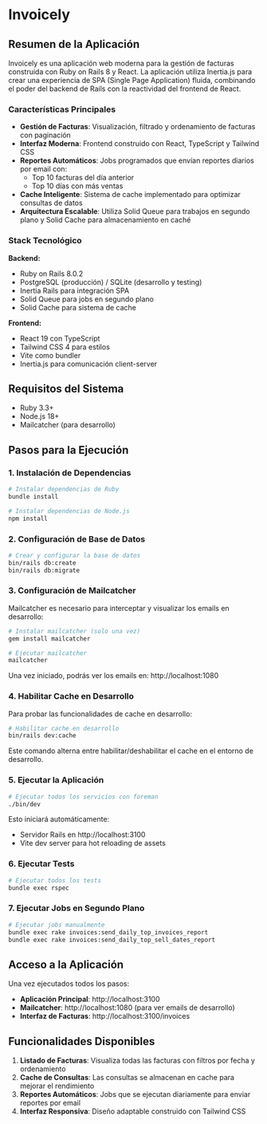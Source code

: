 # Invoicely

## Resumen de la Aplicación

Invoicely es una aplicación web moderna para la gestión de facturas construida con Ruby on Rails 8 y React. La aplicación utiliza Inertia.js para crear una experiencia de SPA (Single Page Application) fluida, combinando el poder del backend de Rails con la reactividad del frontend de React.

### Características Principales

- **Gestión de Facturas**: Visualización, filtrado y ordenamiento de facturas con paginación
- **Interfaz Moderna**: Frontend construido con React, TypeScript y Tailwind CSS
- **Reportes Automáticos**: Jobs programados que envían reportes diarios por email con:
  - Top 10 facturas del día anterior
  - Top 10 días con más ventas
- **Cache Inteligente**: Sistema de cache implementado para optimizar consultas de datos
- **Arquitectura Escalable**: Utiliza Solid Queue para trabajos en segundo plano y Solid Cache para almacenamiento en caché

### Stack Tecnológico

**Backend:**
- Ruby on Rails 8.0.2
- PostgreSQL (producción) / SQLite (desarrollo y testing)
- Inertia Rails para integración SPA
- Solid Queue para jobs en segundo plano
- Solid Cache para sistema de cache

**Frontend:**
- React 19 con TypeScript
- Tailwind CSS 4 para estilos
- Vite como bundler
- Inertia.js para comunicación client-server

## Requisitos del Sistema

- Ruby 3.3+
- Node.js 18+
- Mailcatcher (para desarrollo)

## Pasos para la Ejecución

### 1. Instalación de Dependencias

```bash
# Instalar dependencias de Ruby
bundle install

# Instalar dependencias de Node.js
npm install
```

### 2. Configuración de Base de Datos

```bash
# Crear y configurar la base de datos
bin/rails db:create
bin/rails db:migrate
```

### 3. Configuración de Mailcatcher

Mailcatcher es necesario para interceptar y visualizar los emails en desarrollo:

```bash
# Instalar mailcatcher (solo una vez)
gem install mailcatcher

# Ejecutar mailcatcher
mailcatcher
```

Una vez iniciado, podrás ver los emails en: http://localhost:1080

### 4. Habilitar Cache en Desarrollo

Para probar las funcionalidades de cache en desarrollo:

```bash
# Habilitar cache en desarrollo
bin/rails dev:cache
```

Este comando alterna entre habilitar/deshabilitar el cache en el entorno de desarrollo.

### 5. Ejecutar la Aplicación

```bash
# Ejecutar todos los servicios con foreman
./bin/dev
```

Esto iniciará automáticamente:
- Servidor Rails en http://localhost:3100
- Vite dev server para hot reloading de assets

### 6. Ejecutar Tests

```bash
# Ejecutar todos los tests
bundle exec rspec
```

### 7. Ejecutar Jobs en Segundo Plano

```bash
# Ejecutar jobs manualmente
bundle exec rake invoices:send_daily_top_invoices_report
bundle exec rake invoices:send_daily_top_sell_dates_report
```


## Acceso a la Aplicación

Una vez ejecutados todos los pasos:

- **Aplicación Principal**: http://localhost:3100
- **Mailcatcher**: http://localhost:1080 (para ver emails de desarrollo)
- **Interfaz de Facturas**: http://localhost:3100/invoices

## Funcionalidades Disponibles

1. **Listado de Facturas**: Visualiza todas las facturas con filtros por fecha y ordenamiento
2. **Cache de Consultas**: Las consultas se almacenan en cache para mejorar el rendimiento
3. **Reportes Automáticos**: Jobs que se ejecutan diariamente para enviar reportes por email
4. **Interfaz Responsiva**: Diseño adaptable construido con Tailwind CSS

